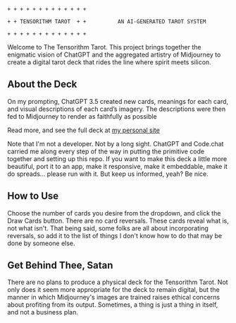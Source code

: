 ```

+ + + + + + + + + + + + +

+ + TENSORITHM TAROT  + +          AN AI-GENERATED TAROT SYSTEM

+ + + + + + + + + + + + +

```

Welcome to The Tensorithm Tarot. This project brings together the enigmatic vision of ChatGPT and the aggregated artistry of Midjourney to create a digital tarot deck that rides the line where spirit meets silicon.

## About the Deck
On my prompting, ChatGPT 3.5 created new cards, meanings for each card, and visual descriptions of each card’s imagery. The descriptions were then fed to Midjourney to render as faithfully as possible

Read more, and see the full deck at [my personal site](https://justinckirkwood.net/tensorithm)

Note that I'm not a developer. Not by a long sight. ChatGPT and Code.chat carried me along every step of the way in putting the primitive code together and setting up this repo. If you want to make this deck a little more beautiful, port it to an app, make it responsive, make it embeddable, make it do spreads... please run with it. But keep us informed, yeah? Be nice.

## How to Use
Choose the number of cards you desire from the dropdown, and click the Draw Cards button. There are no card reversals. These cards reveal what is, not what isn't. That being said, some folks are all about incorporating reversals, so add it to the list of things I don't know how to do that may be done by someone else.

## Get Behind Thee, Satan
There are no plans to produce a physical deck for the Tensorithm Tarot. Not only does it seem more appropriate for the deck to remain digital, but the manner in which Midjourney's images are trained raises ethical concerns about profiting from its output. Sometimes, a thing is just a thing in itself, and not a business plan.
